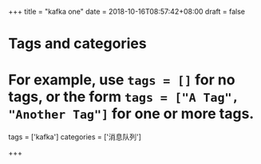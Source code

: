 +++
title = "kafka one"
date = 2018-10-16T08:57:42+08:00
draft = false

# Tags and categories
# For example, use `tags = []` for no tags, or the form `tags = ["A Tag", "Another Tag"]` for one or more tags.
tags = ['kafka']
categories = ['消息队列']

+++

